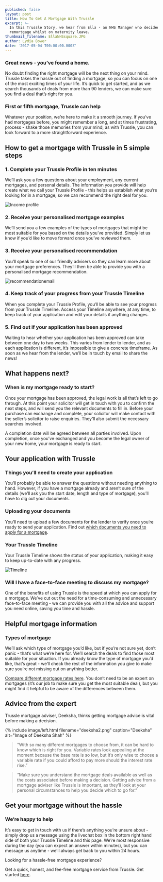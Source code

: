 ```yaml
---
published: false
layout: post
title: How To Get A Mortgage With Trussle
excerpt: >-
  In this Trussle Story, we hear from Ella - an NHS Manager who decided to
  remortgage whilst on maternity leave. 
thumbnail_filename: EllaNHSsquare.JPG
author: Lydia Bower
date: '2017-05-04 T00:00:00.000Z'
---
```


### Great news - you’ve found a home. 
No doubt finding the right mortgage will be the next thing on your mind. Trussle takes the hassle out of finding a mortgage, so you can focus on one of the most exciting times of your life. It’s quick to get started, and as we search thousands of deals from more than 90 lenders, we can make sure you find a deal that’s right for you.  

### First or fifth mortgage, Trussle can help
Whatever your position, we’re here to make it a smooth journey. If you’ve had mortgages before, you might remember a long, and at times frustrating, process - shake those memories from your mind, as with Trussle, you can look forward to a more straightforward experience.  


## How to get a mortgage with Trussle in 5 simple steps

### 1. Complete your Trussle Profile in ten minutes
We’ll ask you a few questions about your employment, any current mortgages, and personal details. The information you provide will help create what we call your Trussle Profile - this helps us establish what you’re looking for in a mortgage, so we can recommend the right deal for you.

![Income profile]({{site.baseurl}}/images/post_images/income_profile.gif)

### 2. Receive your personalised mortgage examples
We’ll send you a few examples of the types of mortgages that might be most suitable for you based on the details you’ve provided. Simply let us know if you’d like to move forward once you’ve reviewed them. 

### 3. Receive your personalised recommendation
You’ll speak to one of our friendly advisers so they can learn more about your mortgage preferences. They’ll then be able to provide you with a personalised mortgage recommendation. 

![recommendationemail]({{site.baseurl}}/images/post_images/recommendation_email.png)

### 4. Keep track of your progress from your Trussle Timeline
When you complete your Trussle Profile, you’ll be able to see your progress from your Trussle Timeline. Access your Timeline anywhere, at any time, to keep track of your application and edit your details if anything changes. 

### 5. Find out if your application has been approved
Waiting to hear whether your application has been approved can take between one day to two weeks. This varies from lender to lender, and as each application is different, it’s impossible to give a concrete timeframe. As soon as we hear from the lender, we’ll be in touch by email to share the news! 


## What happens next?

### When is my mortgage ready to start? 
Once your mortgage has been approved, the legal work is all that’s left to go through. At this point your solicitor will get in touch with you to confirm the next steps, and will send you the relevant documents to fill in. Before your purchase can exchange and complete, your solicitor will make contact with the seller’s solicitor to raise enquiries. They’ll also submit the necessary searches involved.                            

A completion date will be agreed between all parties involved. Upon completion, once you’ve exchanged and you become the legal owner of your new home, your mortgage is ready to start. 

## Your application with Trussle

### Things you’ll need to create your application
You’ll probably be able to answer the questions without needing anything to hand. However, if you have a mortgage already and aren’t sure of the details (we’ll ask you the start date, length and type of mortgage), you’ll have to dig out your documents. 

### Uploading your documents
You’ll need to upload a few documents for the lender to verify once you’re ready to send your application. Find out [which documents you need to apply for a mortgage](https://trussle.com/blog/what-documents-do-you-need-for-a-mortgage). 

### Your Trussle Timeline
Your Trussle Timeline shows the status of your application, making it easy to keep up-to-date with any progress.  

![Timeline]({{site.baseurl}}/images/post_images/timeline2.png)


### Will I have a face-to-face meeting to discuss my mortgage?
One of the benefits of using Trussle is the speed at which you can apply for a mortgage. We’ve cut out the need for a time-consuming and unnecessary face-to-face meeting - we can provide you with all the advice and support you need online, saving you time and hassle. 

## Helpful mortgage information 

### Types of mortgage
We’ll ask which type of mortgage you’d like, but if you’re not sure yet, don’t panic - that’s what we’re here for. We’ll search the deals to find those most suitable for your situation. If you already know the type of mortgage you’d like, that’s great - we’ll check the rest of the information you give to make sure you’re not missing out on anything better. 

[Compare different mortgage rates here](https://trussle.com/blog/fixed-tracker-and-variable-rates-explained). You don’t need to be an expert on mortgages (it’s our job to make sure you get the most suitable deal), but you might find it helpful to be aware of the differences between them. 

## Advice from the expert

Trussle mortgage adviser, Deeksha, thinks getting mortgage advice is vital before making a decision.  

{% include image/left.html filename="deeksha2.png" caption="Deeksha" alt="Image of Deeksha Shah" %}

> "With so many different mortgages to choose from, it can be hard to know which is right for you. Variable rates look appealing at the moment because the base rate is so low, but it’s only wise to choose a variable rate if you could afford to pay more should the interest rate rise.”

> “Make sure you understand the mortgage deals available as well as the costs associated before making a decision. Getting advice from a mortgage adviser like Trussle is important, as they’ll look at your personal circumstances to help you decide which to go for.” 	

## Get your mortgage without the hassle

### We’re happy to help
It’s easy to get in touch with us if there’s anything you’re unsure about - simply drop us a message using the livechat box in the bottom right hand side of both your Trussle Timeline and this page. We’re most responsive during the day (you can expect an answer within minutes), but you can message us anytime - we’ll always get back to you within 24 hours. 


Looking for a hassle-free mortgage experience?

Get a quick, honest, and fee-free mortgage service from Trussle. Get started [here](https://trussle.com/).











